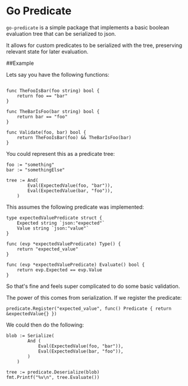 Go Predicate
============

`go-predicate` is a simple package that implements a basic boolean evaluation tree that can be serialized to json.

It allows for custom predicates to be serialized with the tree, preserving relevant state for later evaluation.

##Example

Lets say you have the following functions:
```golang

func TheFooIsBar(foo string) bool {
    return foo == "bar"
}

func TheBarIsFoo(bar string) bool {
    return bar == "foo"
}

func Validate(foo, bar) bool {
    return TheFooIsBar(foo) && TheBarIsFoo(bar)
}

```

You could represent this as a predicate tree:

```golang
foo := "something"
bar := "somethingElse"

tree := And(
        Eval(ExpectedValue(foo, "bar")),
        Eval(ExpectedValue(bar, "foo")),
    )
```

This assumes the following predicate was implemented:

```golang
type expectedValuePredicate struct {
    Expected string `json:"expected"`
    Value string `json:"value"`
}

func (evp *expectedValuePredicate) Type() {
    return "expected_value"
}

func (evp *expectedValuePredicate) Evaluate() bool {
    return evp.Expected == evp.Value
}
```

So that's fine and feels super complicated to do some basic validation.

The power of this comes from serialization. If we register the predicate:

```golang
predicate.Register("expected_value", func() Predicate { return &expectedValue{} })
```

We could then do the following:

```golang
blob := Serialize(
        And (
            Eval(ExpectedValue(foo, "bar")),
            Eval(ExpectedValue(bar, "foo")),
        )
    )

tree := predicate.Deserialize(blob)
fmt.Printf("%v\n", tree.Evaluate())
```
